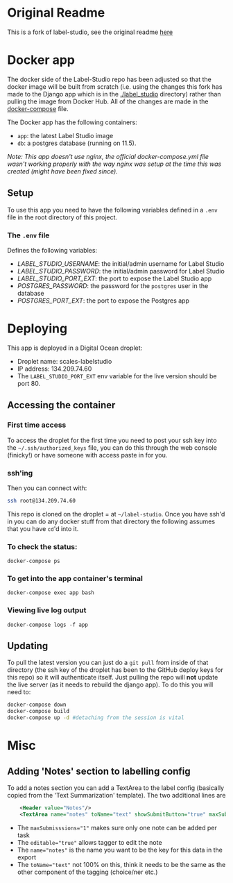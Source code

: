 # Original Readme
This is a fork of label-studio, see the original readme [here](https://github.com/heartexlabs/label-studio#readme)

# Docker app
The docker side of the Label-Studio repo has been adjusted so that the docker image will be built from scratch (i.e. using the changes this fork has made to the Django app which is in the [./label_studio]() directory) rather than pulling the image from Docker Hub. All of the changes are made in the [docker-compose](./docker-compose.yml) file.

The Docker app has the following containers:
- `app`: the latest Label Studio image
- `db`: a postgres database (running on 11.5).

*Note: This app doesn't use nginx, the official docker-compose.yml file wasn't working properly with the way nginx was setup at the time this was created (might have been fixed since).*


## Setup
To use this app you need to have the following variables defined in a `.env` file in the root directory of this project.

### The `.env` file
Defines the following variables:

 - *LABEL_STUDIO_USERNAME*: the initial/admin username for Label Studio
 - *LABEL_STUDIO_PASSWORD*: the initial/admin password for Label Studio
 - *LABEL_STUDIO_PORT_EXT*: the port to expose the Label Studio app
 - *POSTGRES_PASSWORD*:  the password for the `postgres` user in the database
 - *POSTGRES_PORT_EXT*:  the port to expose the Postgres app
 


# Deploying
This app is deployed in a Digital Ocean droplet:
- Droplet name: scales-labelstudio
- IP address: 134.209.74.60
- The `LABEL_STUDIO_PORT_EXT` env variable for the live version should be port 80.







## Accessing the container

### First time access
To access the droplet for the first time you need to post your ssh key into the `~/.ssh/authorized_keys` file, you can do this through the web console (finicky!) or have someone with access paste in for you.

### ssh'ing
Then you can connect with:
```bash
ssh root@134.209.74.60
```
This repo is cloned on the droplet = at `~/label-studio`.  Once you have ssh'd in  you can do any docker stuff from that directory the following assumes that you have `cd`'d into it. 

### To check the status:
```
docker-compose ps
```
### To get into the app container's terminal
```
docker-compose exec app bash
```


### Viewing live log output
```
docker-compose logs -f app
```


## Updating
To pull the latest version you can just do a `git pull` from inside of that directory (the ssh key of the droplet has been to the GitHub deploy keys for this repo) so it will authenticate itself. Just pulling the repo will __not__ update the live server (as it needs to rebuild the django app). To do this you will need to:
```bash
docker-compose down
docker-compose build
docker-compose up -d #detaching from the session is vital
```
# Misc
## Adding 'Notes' section to labelling config
To add a notes section you can add a TextArea to the label config (basically copied from the 'Text Summarization' template). The two additional lines are

```xml
    <Header value="Notes"/>
    <TextArea name="notes" toName="text" showSubmitButton="true" maxSubmissions="1" editable="true"/>
```
- The `maxSubmisssions="1"` makes sure only one note can be added per task
- The `editable="true"` allows tagger to edit the note
- The `name="notes"` is the name you want to be the key for this data in the export
- The `toName="text"` not 100% on this, think it needs to be the same as the other component of the tagging (choice/ner etc.)
